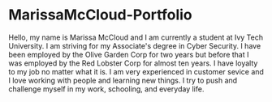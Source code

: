 # MarissaMcCloud-Portfolio
Hello, my name is Marissa McCloud and I am currently a student at Ivy Tech University. I am striving for my Associate's degree in Cyber Security. I have been employed by the Olive Garden Corp for two years but before that I was employed by the Red Lobster Corp for almost ten years. I have loyalty to my job no matter what it is. 
I am very experienced in customer sevice and I love working with people and learning new things. I try to push and challenge myself in my work, schooling, and everyday life.
